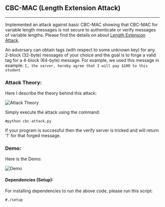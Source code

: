 ## CBC-MAC (Length Extension Attack)

------------------------
Implemented an attack against basic CBC-MAC showing that CBC-MAC for variable length messages is not secure to authenticate or verify messages of variable lengths. Please find the details on about [Length Extension Attack](https://en.wikipedia.org/wiki/Length_extension_attack).

An adversary can obtain tags (with respect to some unknown key) for any 2-block (32-byte) messages of your choice and the goal is to forge a valid tag for a 4-block (64-byte) message. For example, we used this message in example: 
```I, the server, hereby agree that I will pay $100 to this student```

### Attack Theory:
Here I describe the theory behind this attack:

![Attack Theory](images/attack-theory.png)

Simply execute the attack using the command:

```#python cbc-attack.py```

If your program is successful then the verify server is tricked and will return '1' for that forged message.

### Demo:
Here is the Demo:

![Demo](images/demo.gif)

#### Dependencies (Setup):

For installing dependencies to run the above code, please run this script:

```#./setup```
